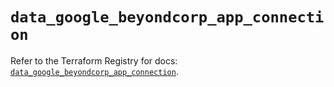 # `data_google_beyondcorp_app_connection`

Refer to the Terraform Registry for docs: [`data_google_beyondcorp_app_connection`](https://registry.terraform.io/providers/hashicorp/google/6.47.0/docs/data-sources/beyondcorp_app_connection).
